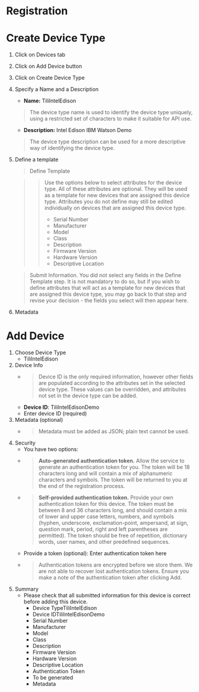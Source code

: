 # Registration

# Create Device Type

1. Click on Devices tab
2. Click on Add Device button
3. Click on Create Device Type 
4. Specify a Name and a Description
   - __Name:__ TiliIntelEdison
   > The device type name is used to identify the device type uniquely, using a restricted set of characters to make it suitable for API use.
   - __Description:__ Intel Edison IBM Watson Demo
   > The device type description can be used for a more descriptive way of identifying the device type.
5. Define a template
   > Define Template
   
   > > Use the options below to select attributes for the device type. All of these attributes are optional. They will be used as a template for new devices that are assigned this device type. Attributes you do not define may still be edited individually on devices that are assigned this device type.
   > > - Serial Number 
   > > - Manufacturer 
   > > - Model 
   > > - Class 
   > > - Description 
   > > - Firmware Version 
   > > - Hardware Version 
   > > - Descriptive Location 
   
   > Submit Information. You did not select any fields in the Define Template step. It is not mandatory to do so, but if you wish to define attributes that will act as a template for new devices that are assigned this device type, you may go back to that step and revise your decision - the fields you select will then appear here.
6. Metadata

# Add Device

1. Choose Device Type
   -  TiliIntelEdison
2. Device Info
   - > Device ID is the only required information, however other fields are populated according to the attributes set in the selected device type. These values can be overridden, and attributes not set in the device type can be added.
   - __Device ID__: TiliIntelEdisonDemo
   - Enter device ID (required)
3. Metadata (optional) 
   - > Metadata must be added as JSON; plain text cannot be used.
4. Security
   - You have two options:
   - > __Auto-generated authentication token.__ Allow the service to generate an authentication token for you. The token will be 18 characters long and will contain a mix of alphanumeric characters and symbols. The token will be returned to you at the end of the registration process.
   - > __Self-provided authentication token.__ Provide your own authentication token for this device. The token must be between 8 and 36 characters long, and should contain a mix of lower and upper case letters, numbers, and symbols (hyphen, underscore, exclamation-point, ampersand, at sign, question mark, period, right and left parentheses are permitted). The token should be free of repetition, dictionary words, user names, and other predefined sequences.
   - Provide a token (optional): Enter authentication token here
   - > Authentication tokens are encrypted before we store them. We are not able to recover lost authentication tokens. Ensure you make a note of the authentication token after clicking Add.
5. Summary
   - Please check that all submitted information for this device is correct before adding this device.
     - Device TypeTiliIntelEdison
     - Device IDTiliIntelEdisonDemo
     - Serial Number
     - Manufacturer
     - Model
     - Class
     - Description
     - Firmware Version
     - Hardware Version
     - Descriptive Location
     - Authentication Token
     - To be generated
     - Metadata

